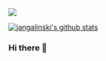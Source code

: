 
<a href="https://github.com/jangalinski/jangalinski">
  <img align="center" src="https://github-readme-stats.vercel.app/api/top-langs/?username=jangalinski&hide=java,html&title_color=ffffff&text_color=c9cacc&icon_color=2bbc8a&bg_color=1d1f21" />
</a>

[![jangalinski's github stats](https://github-readme-stats.vercel.app/api?username=jangalinski)](https://github.com/anuraghazra/github-readme-stats)

### Hi there 👋

<!--
**jangalinski/jangalinski** is a ✨ _special_ ✨ repository because its `README.md` (this file) appears on your GitHub profile.

Here are some ideas to get you started:

- 🔭 I’m currently working on ...
- 🌱 I’m currently learning ...
- 👯 I’m looking to collaborate on ...
- 🤔 I’m looking for help with ...
- 💬 Ask me about ...
- 📫 How to reach me: ...
- 😄 Pronouns: ...
- ⚡ Fun fact: ...
-->
